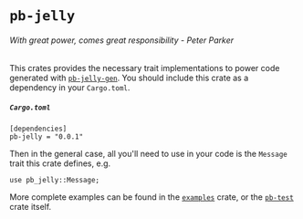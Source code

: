 # `pb-jelly`
###### With great power, comes great responsibility - Peter Parker

This crates provides the necessary trait implementations to power code generated with [`pb-jelly-gen`](https://github.com/dropbox/pb-rs/tree/master/pb-gen). You should
include this crate as a dependency in your `Cargo.toml`.


##### `Cargo.toml`
```
[dependencies]
pb-jelly = "0.0.1"
```

Then in the general case, all you'll need to use in your code is the `Message` trait this crate defines, e.g.
```
use pb_jelly::Message;
```

More complete examples can be found in the [`examples`](https://github.com/dropbox/pb-rs/tree/master/examples) crate, or 
the [`pb-test`](https://github.com/dropbox/pb-rs/tree/master/pb-test) crate itself.
